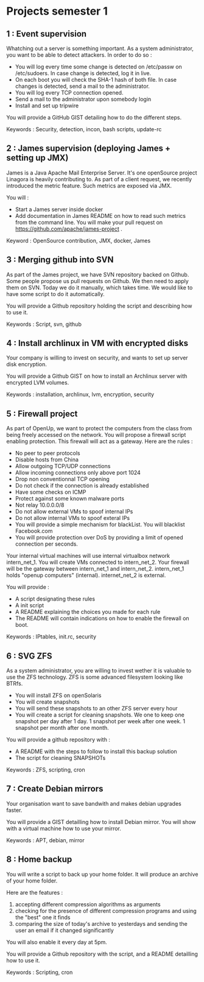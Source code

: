 # Projects semester 1

## 1 : Event supervision

Whatching out a server is something important. As a system administrator, you want to be able to detect attackers. In order to do so :
 
 - You will log every time some change is detected on /etc/passw on /etc/sudoers. In case change is detected, log it in live.
 - On each boot you will check the SHA-1 hash of both file. In case changes is detected, send a mail to the administrator.
 - You will log every TCP connection opened.
 - Send a mail to the administrator upon somebody login
 - Install and set up tripwire

You will provide a GitHub GIST detailing how to do the different steps.

Keywords : Security, detection, incon, bash scripts, update-rc

## 2 : James supervision (deploying James + setting up JMX)

James is a Java Apache Mail Enterprise Server. It's one openSource project Linagora is heavily contributing to. As part of a client request, we recently introduced the metric feature. Such metrics are exposed via JMX.

You will :
 - Start a James server inside docker
 - Add documentation in James README on how to read such metrics from the command line. You will make your pull request on https://github.com/apache/james-project .

Keyword : OpenSource contribution, JMX, docker, James


## 3 : Merging github into SVN

As part of the James project, we have SVN repository backed on Github. Some people propose us pull requests on Github. We then need to apply them on SVN. Today we do it manually, which takes time. We would like to have some script to do it automatically.

You will provide a Github repository holding the script and describing how to use it.

Keywords : Script, svn, github

## 4 : Install archlinux in VM with encrypted disks

Your company is willing to invest on security, and wants to set up server disk encryption.

You will provide a Github GIST on how to install an Archlinux server with encrypted LVM volumes.

Keywords : installation, archlinux, lvm, encryption, security

## 5 : Firewall project

As part of OpenUp, we want to protect the computers from the class from being freely accessed on the network. You will propose a firewall script enabling protection. This firewall will act as a gateway. Here are the rules : 
 - No peer to peer protocols
 - Disable hosts from China
 - Allow outgoing TCP/UDP connections
 - Allow incoming connections only above port 1024
 - Drop non conventionnal TCP opening
 - Do not check if the connection is already established
 - Have some checks on ICMP
 - Protect against some known malware ports
 - Not relay 10.0.0.0/8
 - Do not allow external VMs to spoof internal IPs
 - Do not allow internal VMs to spoof exteral IPs
 - You will provide a simple mechanism for blackList. You will blacklist Facebook.com
 - You will provide protection over DoS by providing a limit of opened connection per seconds.

Your internal virtual machines will use internal virtualbox network intern_net_1. You will create VMs connected to intern_net_2. Your firewall will be the gateway between intern_net_1 and intern_net_2. intern_net_1 holds "openup computers" (internal). internet_net_2 is external.

You will provide : 
 - A script designating these rules
 - A init script
 - A README explaining the choices you made for each rule
 - The README will contain indications on how to enable the firewall on boot.

Keywords : IPtables, init.rc, security

## 6 : SVG ZFS

As a system administrator, you are willing to invest wether it is valuable to use the ZFS technology. ZFS is some advanced filesystem looking like BTRfs.

 - You will install ZFS on openSolaris
 - You will create snapshots
 - You will send these snapshots to an other ZFS server every hour
 - You will create a script for cleaning snapshots. We one to keep one snapshot per day after 1 day. 1 snapshot per week after one week. 1 snapshot per month after one month.

You will provide a github repository with : 
  - A README with the steps to follow to install this backup solution
  - The script for cleaning SNAPSHOTs

Keywords : ZFS, scripting, cron

## 7 :  Create Debian mirrors

Your organisation want to save bandwith and makes debian upgrades faster.

You will provide a GIST detailling how to install Debian mirror. You will show with a virtual machine how to use your mirror.

Keywords : APT, debian, mirror

## 8 : Home backup 

You will write a script to back up your home folder. It will produce an archive of your home folder.

Here are the features :

1) accepting different compression algorithms as arguments
2) checking for the presence of different compression programs and using the "best" one it finds
3) comparing the size of today's archive to yesterdays and sending the user an email if it changed significantly

You will also enable it every day at 5pm.

You will provide a Github repository with the script, and a README detailling how to use it.

Keywords : Scripting, cron
